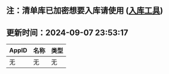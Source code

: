 ## 注：清单库已加密想要入库请使用 ([入库工具](https://github.com/BlankTMing/ManifestAutoUpdate/releases))

## 更新时间：2024-09-07 23:53:17
| AppID | 名称 | 类型  |
| :-------------------- | :----------------------------- | :----------- |
| 无 | 无 | 无 |
